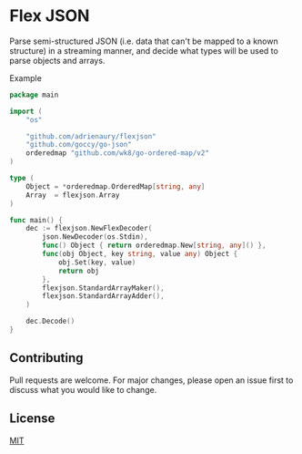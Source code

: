 # Flex JSON

Parse semi-structured JSON (i.e. data that can't be mapped to a known structure) in a streaming manner, and decide what types will be used to parse objects and arrays.

Example

```go
package main

import (
	"os"

	"github.com/adrienaury/flexjson"
	"github.com/goccy/go-json"
	orderedmap "github.com/wk8/go-ordered-map/v2"
)

type (
	Object = *orderedmap.OrderedMap[string, any]
	Array  = flexjson.Array
)

func main() {
	dec := flexjson.NewFlexDecoder(
		json.NewDecoder(os.Stdin),
		func() Object { return orderedmap.New[string, any]() },
		func(obj Object, key string, value any) Object {
			obj.Set(key, value)
			return obj
		},
		flexjson.StandardArrayMaker(),
		flexjson.StandardArrayAdder(),
	)

	dec.Decode()
}
```

## Contributing

Pull requests are welcome. For major changes, please open an issue first to discuss what you would like to change.

## License

[MIT](https://choosealicense.com/licenses/mit/)

